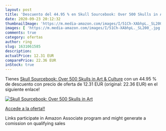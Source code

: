 ```yaml
---
layout: post
title: 'Descuento del 44.95 % en Skull Sourcebook: Over 500 Skulls in Art'
date: 2020-09-23 20:12:32
thumbnailImage: 'https://m.media-amazon.com/images/I/51Ch-XAbhpL._SL200_.jpg'
images: [ 'https://m.media-amazon.com/images/I/51Ch-XAbhpL._SL200_.jpg' ]
comments: true
category: ofertas
author: ring
slug: 1631061585
description:
actualPrice: 12.31 EUR
comparePrice: 22.36 EUR
inStock: true
---
```


Tienes [Skull Sourcebook: Over 500 Skulls in Art & Culture](https://www.amazon.it/dp/1631061585/?tag=tolees00-21) con un 44.95 % de descuento con precio de oferta de 12.31 EUR (original: 22.36 EUR) en el siguiente enlace!

[![Skull Sourcebook: Over 500 Skulls in Art](https://m.media-amazon.com/images/I/51Ch-XAbhpL._SL200_.jpg)](https://www.amazon.it/dp/1631061585/?tag=tolees00-21)

[Accede a la oferta!!](https://www.amazon.it/dp/1631061585/?tag=tolees00-21)

Links participate in Amazon Associate program and might generate a comission on qualifying sales


